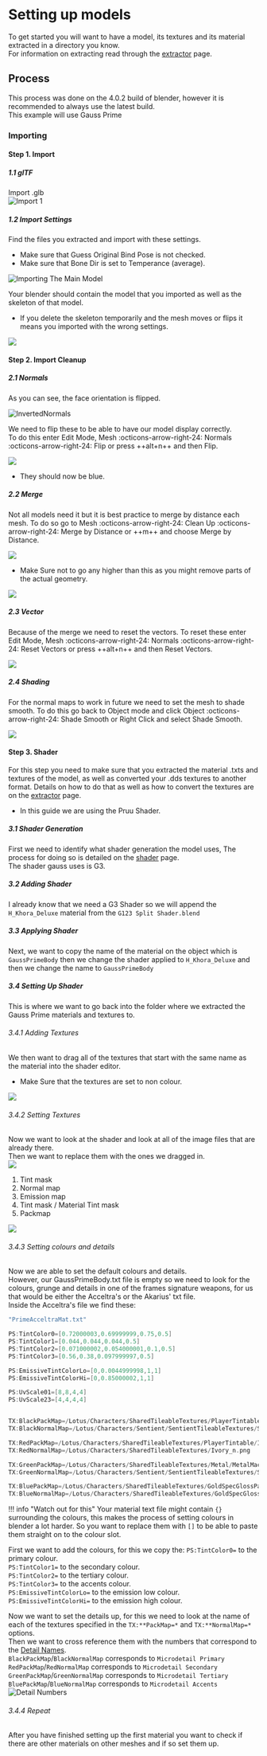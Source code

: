 # Setting up models
To get started you will want to have a model, its textures and its material extracted in a directory you know.  
For information on extracting read through the [extractor](../extractor/index.md) page.  
## Process  
This process was done on the 4.0.2 build of blender, however it is recommended to always use the latest build.  
This example will use Gauss Prime
### Importing  
#### Step 1.  Import
##### 1.1 glTF
Import .glb  
![Import 1](../../assets/images/import-1.png)  

##### 1.2  Import Settings  
Find the files you extracted and import with these settings.

- Make sure that Guess Original Bind Pose is not checked.  
- Make sure that Bone Dir is set to Temperance (average).  

![Importing The Main Model](../../assets/images/import-3.png)  

Your blender should contain the model that you imported as well as the skeleton of that model.  

- If you delete the skeleton temporarily and the mesh moves or flips it means you imported with the wrong settings.  

![](../../assets/images/imported-1.png)  

#### Step 2. Import Cleanup  
##### 2.1 Normals
As you can see, the face orientation is flipped.  

![InvertedNormals](../../assets/images/normal-orientation.png)  

We need to flip these to be able to have our model display correctly.  
To do this enter Edit Mode, Mesh :octicons-arrow-right-24: Normals :octicons-arrow-right-24: Flip or press ++alt+n++ and then Flip.  

![](../../assets/images/flip-normals.png)  

- They should now be blue. 

##### 2.2 Merge  
Not all models need it but it is best practice to merge by distance each mesh.
To do so go to Mesh :octicons-arrow-right-24: Clean Up :octicons-arrow-right-24: Merge by Distance or ++m++ and choose Merge by Distance.  

![](../../assets/images/by-distance-1.png)  

- Make Sure not to go any higher than this as you might remove parts of the actual geometry.  

![](../../assets/images/by-distance-2.png)  

##### 2.3 Vector  
Because of the merge we need to reset the vectors.
To reset these enter Edit Mode, Mesh :octicons-arrow-right-24: Normals :octicons-arrow-right-24: Reset Vectors or press ++alt+n++ and then Reset Vectors.  

![](../../assets/images/reset-vectors.png)  

##### 2.4 Shading
For the normal maps to work in future we need to set the mesh to shade smooth.
To do this go back to Object mode and click Object :octicons-arrow-right-24: Shade Smooth or Right Click and select Shade Smooth.  

![](../../assets/images/shade-smooth.png)  

#### Step 3. Shader
For this step you need to make sure that you extracted the material .txts and textures of the model, as well as converted your .dds textures to another format. Details on how to do that as well as how to convert the textures are on the [extractor](../extractor/index.md) page.  

- In this guide we are using the Pruu Shader.  

##### 3.1 Shader Generation  
First we need to identify what shader generation the model uses, The process for doing so is detailed on the [shader](../shaders/index.md) page.  
The shader gauss uses is G3.  
##### 3.2 Adding Shader  
I already know that we need a G3 Shader so we will append the `H_Khora_Deluxe` material from the `G123 Split Shader.blend` 
##### 3.3 Applying Shader 
Next, we want to copy the name of the material on the object which is `GaussPrimeBody` then we change the shader applied to `H_Khora_Deluxe` and then we change the name to `GaussPrimeBody` 
##### 3.4 Setting Up Shader 
This is where we want to go back into the folder where we extracted the Gauss Prime materials and textures to.
###### 3.4.1 Adding Textures
We then want to drag all of the textures that start with the same name as the material into the shader editor.  

- Make Sure that the textures are set to non colour.  

![](../../assets/images/textures-nc.png)

###### 3.4.2 Setting Textures 
Now we want to look at the shader and look at all of the image files that are already there.  
Then we want to replace them with the ones we dragged in.  
![](../../assets/images/node-replacment.png)  

1. Tint mask
2. Normal map 
3. Emission map 
4. Tint mask / Material Tint mask
5. Packmap 

![](../../assets/images/node-replaced.png)  

###### 3.4.3 Setting colours and details 

Now we are able to set the default colours and details.  
However, our GaussPrimeBody.txt file is empty so we need to look for the colours, grunge and details in one of the frames signature weapons, for us that would be either the Acceltra's or the Akarius' txt file.  
Inside the Acceltra's file we find these:  
```c
"PrimeAcceltraMat.txt"

PS:TintColor0=[0.72000003,0.69999999,0.75,0.5]
PS:TintColor1=[0.044,0.044,0.044,0.5]
PS:TintColor2=[0.071000002,0.054000001,0.1,0.5]
PS:TintColor3=[0.56,0.38,0.097999997,0.5]

PS:EmissiveTintColorLo=[0,0.0044999998,1,1]
PS:EmissiveTintColorHi=[0,0.85000002,1,1]

PS:UvScale01=[8,8,4,4]
PS:UvScale23=[4,4,4,4]


TX:BlackPackMap=/Lotus/Characters/SharedTileableTextures/PlayerTintable/Porcelain50PackMap
TX:BlackNormalMap=/Lotus/Characters/Sentient/SentientTileableTextures/SentientSurfaceA_n.png

TX:RedPackMap=/Lotus/Characters/SharedTileableTextures/PlayerTintable/Ivory50PackMap
TX:RedNormalMap=/Lotus/Characters/SharedTileableTextures/Ivory_n.png

TX:GreenPackMap=/Lotus/Characters/SharedTileableTextures/Metal/MetalMachined/MetalmachinedPackMap
TX:GreenNormalMap=/Lotus/Characters/Sentient/SentientTileableTextures/SentientIron_n.png

TX:BluePackMap=/Lotus/Characters/SharedTileableTextures/GoldSpecGlossPackMap
TX:BlueNormalMap=/Lotus/Characters/SharedTileableTextures/GoldSpecGloss_n.png

```
!!! info "Watch out for this"
	Your material text file might contain `{}` surrounding the colours, this makes the process of setting colours in blender a lot harder. So you want to replace them with `[]` to be able to paste them straight on to the colour slot.   

First we want to add the colours, for this we copy the:
`PS:TintColor0=` to the primary colour.  
`PS:TintColor1=` to the secondary colour.  
`PS:TintColor2=` to the tertiary colour.  
`PS:TintColor3=` to the accents colour.  
`PS:EmissiveTintColorLo=` to the emission low colour.  
`PS:EmissiveTintColorHi=` to the emission high colour.  

Now we want to set the details up, for this we need to look at the name of each of the textures specified in the `TX:**PackMap=*` and `TX:**NormalMap=*` options.  
Then we want to cross reference them with the numbers that correspond to the [Detail Names](../shaders/pruu/details.md).  
`BlackPackMap`/`BlackNormalMap` corresponds to `Microdetail Primary`  
`RedPackMap`/`RedNormalMap` corresponds to `Microdetail Secondary`  
`GreenPackMap`/`GreenNormalMap` corresponds to `Microdetail Tertiary`  
`BluePackMap`/`BlueNormalMap` corresponds to `Microdetail Accents`  
![Detail Numbers](../../assets/images/detail-nums.png)  

###### 3.4.4 Repeat 
After you have finished setting up the first material you want to check if there are other materials on other meshes  and if so set them up. 